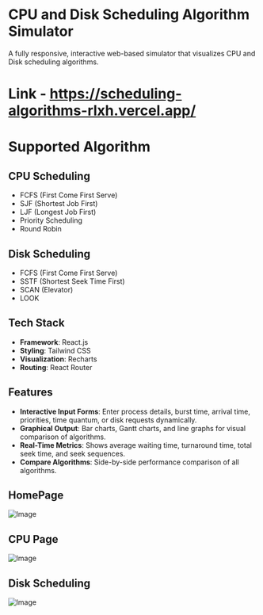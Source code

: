 # CPU and Disk Scheduling Algorithm Simulator

A fully responsive, interactive web-based simulator that visualizes CPU and Disk scheduling algorithms.

# Link - https://scheduling-algorithms-rlxh.vercel.app/

# Supported Algorithm
## CPU Scheduling
- FCFS (First Come First Serve)
- SJF (Shortest Job First)
- LJF (Longest Job First)
- Priority Scheduling
- Round Robin
## Disk Scheduling
- FCFS (First Come First Serve)
- SSTF (Shortest Seek Time First)
- SCAN (Elevator)
- LOOK

## Tech Stack

- **Framework**: React.js
- **Styling**: Tailwind CSS
- **Visualization**: Recharts
- **Routing**: React Router

## Features
- **Interactive Input Forms**: Enter process details, burst time, arrival time, priorities, time quantum, or disk requests dynamically.
- **Graphical Output**: Bar charts, Gantt charts, and line graphs for visual comparison of algorithms.
- **Real-Time Metrics**: Shows average waiting time, turnaround time, total seek time, and seek sequences.
- **Compare Algorithms**: Side-by-side performance comparison of all algorithms.

## HomePage
![Image](https://github.com/user-attachments/assets/316a4b70-7e21-4247-bb8b-2b39ab48ef12)

## CPU Page
![Image](https://github.com/user-attachments/assets/0a1ff38a-0b55-45f2-8b02-4b8d33499785)

## Disk Scheduling
![Image](https://github.com/user-attachments/assets/f6d7cbaa-aa14-4930-879c-58332ea29046)
